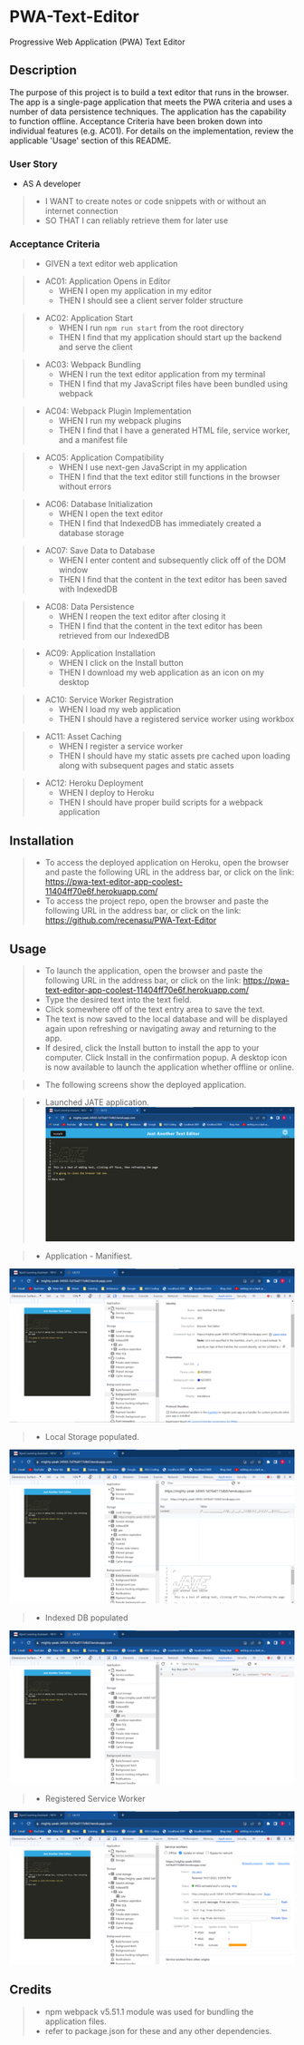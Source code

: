 # PWA-Text-Editor
Progressive Web Application (PWA) Text Editor

## Description
The purpose of this project is to build a text editor that runs in the browser. The app is a single-page application that meets the PWA criteria and uses a number of data persistence techniques. The application has the capability to function offline. Acceptance Criteria have been broken down into individual features (e.g. AC01). For details on the implementation, review the applicable 'Usage' section of this README.

### User Story

* AS A developer
>    -	I WANT to create notes or code snippets with or without an internet connection
>    -	SO THAT I can reliably retrieve them for later use

### Acceptance Criteria

>* GIVEN a text editor web application

>* AC01: Application Opens in Editor
>    -	WHEN I open my application in my editor
>    -	THEN I should see a client server folder structure

>* AC02: Application Start
>    -	WHEN I run `npm run start` from the root directory
>    -	THEN I find that my application should start up the backend and serve the client

>* AC03: Webpack Bundling
>    -	WHEN I run the text editor application from my terminal
>    -	THEN I find that my JavaScript files have been bundled using webpack

>* AC04: Webpack Plugin Implementation
>    -	WHEN I run my webpack plugins
>    -	THEN I find that I have a generated HTML file, service worker, and a manifest file

>* AC05: Application Compatibility
>    -	WHEN I use next-gen JavaScript in my application
>    -	THEN I find that the text editor still functions in the browser without errors

>* AC06: Database Initialization
>    -	WHEN I open the text editor
>    -	THEN I find that IndexedDB has immediately created a database storage

>* AC07: Save Data to Database
>    -	WHEN I enter content and subsequently click off of the DOM window
>    -	THEN I find that the content in the text editor has been saved with IndexedDB

>* AC08: Data Persistence
>    -	WHEN I reopen the text editor after closing it
>    -	THEN I find that the content in the text editor has been retrieved from our IndexedDB

>* AC09: Application Installation
>    -	WHEN I click on the Install button
>    -	THEN I download my web application as an icon on my desktop

>* AC10: Service Worker Registration
>    -	WHEN I load my web application
>    -	THEN I should have a registered service worker using workbox

>* AC11: Asset Caching
>    -	WHEN I register a service worker
>    -	THEN I should have my static assets pre cached upon loading along with subsequent pages and static assets

>* AC12: Heroku Deployment
>    -	WHEN I deploy to Heroku
>    -	THEN I should have proper build scripts for a webpack application

## Installation

> * To access the deployed application on Heroku, open the browser and paste the following URL in the address bar, or click on the link: https://pwa-text-editor-app-coolest-11404ff70e6f.herokuapp.com/
> * To access the project repo, open the browser and paste the following URL in the address bar, or click on the link: https://github.com/recenasu/PWA-Text-Editor

## Usage

> * To launch the application, open the browser and paste the following URL in the address bar, or click on the link: https://pwa-text-editor-app-coolest-11404ff70e6f.herokuapp.com/
> * Type the desired text into the text field. 
> * Click somewhere off of the text entry area to save the text.
> * The text is now saved to the local database and will be displayed again upon refreshing or navigating away and returning to the app.
> * If desired, click the Install button to install the app to your computer. Click Install in the confirmation popup. A desktop icon is now available to launch the application whether offline or online.

> * The following screens show the deployed application.

> * Launched JATE application.
![Exhibit 1](./assets/Screenshot1.png)

> * Application - Manifiest.

![Exhibit 2](./assets/Screenshot2.png)

> * Local Storage populated.

![Exhibit 3](./assets/Screenshot3.png)

> * Indexed DB populated

![Exhibit 4](./assets/Screenshot4.png)

> * Registered Service Worker

![Exhibit 4](./assets/Screenshot5.png)

## Credits

> * npm webpack v5.51.1 module was used for bundling the application files.
> * refer to package.json for these and any other dependencies.

